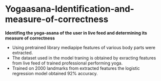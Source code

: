 # Yogaasana-Identification-and-measure-of-correctness

**Identifing the yoga-asana of the user in live feed and determining its measure of correctness**

- Using pretrained library mediapipe features of various body parts were extracted.
- The dataset used in the model traning is obtained by exracting features from live feed of trained professional performing yoga.
- Trained on 2000 landmarks from extracted features the logistic regression model obtained 92% accuracy. 
